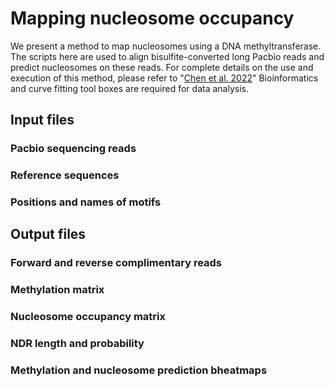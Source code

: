 # Mapping nucleosome occupancy 
We present a method to map nucleosomes using a DNA methyltransferase. The scripts here are used to align bisulfite-converted long Pacbio reads and predict nucleosomes on these reads. For complete details on the use and execution of this method, please refer to "[Chen et al. 2022](https://www.cell.com/cell-reports/fulltext/S2211-1247(22)01068-3?_returnURL=https%3A%2F%2Flinkinghub.elsevier.com%2Fretrieve%2Fpii%2FS2211124722010683%3Fshowall%3Dtrue)"
Bioinformatics and curve fitting tool boxes are required for data analysis.

## Input files
### Pacbio sequencing reads

### Reference sequences

### Positions and names of motifs


## Output files
### Forward and reverse complimentary reads
### Methylation matrix
### Nucleosome occupancy matrix
### NDR length and probability
### Methylation and nucleosome prediction bheatmaps

